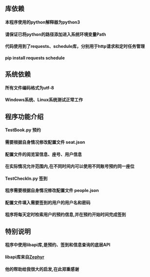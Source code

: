 ﻿## 库依赖
#### 本程序使用的python解释器为python3
#### 请保证已将python的路径添加进入系统环境变量Path
#### 代码使用到了requests、schedule库，分别用于http请求和定时任务管理
#### pip install requests schedule

## 系统依赖
#### 所有文件编码格式为utf-8
#### Windows系统、Linux系统测试正常工作

## 程序功能介绍
#### TestBook.py 预约
#### 需要根据自身情况修改配置文件 seat.json
#### 配置文件的阅览室信息、座号、用户信息
#### 在实际情况允许范围内,在不同时间内可以使用不同账号预约同一座位
#### TestCheckIn.py 签到
#### 程序需要根据自身情况修改配置文件 people.json
#### 配置文件填入需要签到的用户的用户名和密码
#### 程序将每天定时检索用户的预约信息,并在预约开始时间完成签到

## 特别说明
#### 程序中使用libapi库,是预约、签到和信息查询的底层API
#### libapi库来自[Zephyr](https://github.com/iozephyr/UJN-Lib-Seat-API/blob/master/README.md)
#### 他的帮助给我很大的启发,在此郑重感谢